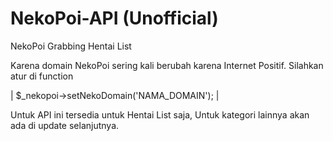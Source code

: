 # NekoPoi-API (Unofficial)

NekoPoi Grabbing Hentai List

Karena domain NekoPoi sering kali berubah karena Internet Positif.
Silahkan atur di function 

| $_nekopoi->setNekoDomain('NAMA_DOMAIN'); |

Untuk API ini tersedia untuk Hentai List saja, Untuk kategori lainnya akan ada di update selanjutnya.
